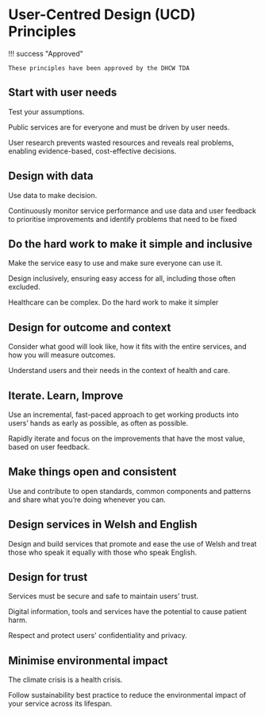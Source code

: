 # User-Centred Design (UCD) Principles

!!! success "Approved"

    These principles have been approved by the DHCW TDA

## Start with user needs

Test your assumptions.

Public services are for everyone and must be driven by user needs.

User research prevents wasted resources and reveals real problems,
enabling evidence-based, cost-effective decisions.

## Design with  data

Use data to make decision.

Continuously monitor service performance and use data and user feedback to
prioritise improvements and identify problems that need to be fixed

## Do the hard work to make it simple and inclusive

Make the service easy to use and make sure everyone can use it.

Design inclusively, ensuring easy access for all, including those often
excluded.

Healthcare can be complex. Do the hard work to make it simpler

## Design for outcome and context

Consider what good will look like, how it fits with the entire services, and how
you will measure outcomes.

Understand users and their needs in the context of health and care.

## Iterate. Learn, Improve

Use an incremental, fast-paced approach to get working products into users’
hands as early as possible, as often as possible.

Rapidly iterate and focus on the improvements that have the most value, based on
user feedback.

## Make things open and consistent

Use and contribute to open standards, common components and patterns and share
what you’re doing whenever you can.

## Design services in Welsh and English

Design and build services that promote and ease the use of Welsh and treat those
who speak it equally with those who speak English.

## Design for trust

Services must be secure and safe to maintain users’ trust.

Digital information, tools and services have the potential to cause patient
harm.

Respect and protect users' confidentiality and privacy.

## Minimise environmental impact

The climate crisis is a health crisis.

Follow sustainability best practice to reduce the environmental impact of your
service across its lifespan.

